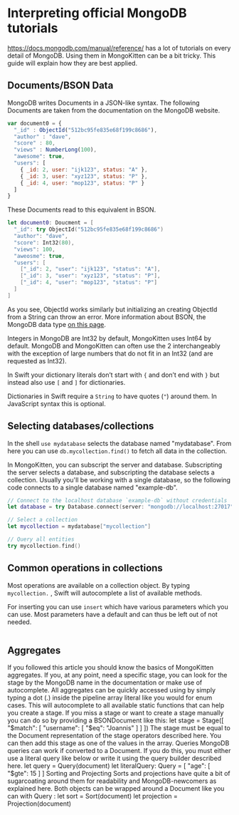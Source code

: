 # Interpreting official MongoDB tutorials

https://docs.mongodb.com/manual/reference/ has a lot of tutorials on every detail of MongoDB.
Using them in MongoKitten can be a bit tricky. This guide will explain how they are best applied.

## Documents/BSON Data

MongoDB writes Documents in a JSON-like syntax. The following Documents are taken from the documentation on the MongoDB website.

```js
var document0 = {
  "_id" : ObjectId("512bc95fe835e68f199c8686"),
  "author" : "dave",
  "score" : 80,
  "views" : NumberLong(100),
  "awesome": true,
  "users": [
    { _id: 2, user: "ijk123", status: "A" },
    { _id: 3, user: "xyz123", status: "P" },
    { _id: 4, user: "mop123", status: "P" }
  ]
}
```

These Documents read to this equivalent in BSON.

```swift
let document0: Doucment = [
  "_id": try ObjectId("512bc95fe835e68f199c8686")
  "author": "dave",
  "score": Int32(80),
  "views": 100,
  "aweosme": true,
  "users": [
    ["_id": 2, "user": "ijk123", "status": "A"],
    ["_id": 3, "user": "xyz123", "status": "P"],
    ["_id": 4, "user": "mop123", "status": "P"]
  ]
]
```

As you see, ObjectId works similarly but initializing an creating ObjectId from a String can throw an error.
More information about BSON, the MongoDB data type [on this page](bson.md).

Integers in MongoDB are Int32 by default, MongoKitten uses Int64 by default.
MongoDB and MongoKitten can often use the 2 interchangeably with the exception of large numbers that do not fit in an Int32 (and are requested as Int32).

In Swift your dictionary literals don’t start with `{` and don’t end with `}` but instead also use `[` and `]` for dictionaries.

Dictionaries in Swift require a `String` to have quotes (`"`) around them. In JavaScript syntax this is optional.

## Selecting databases/collections

In the shell `use mydatabase` selects the database named "mydatabase". From here you can use `db.mycollection.find()` to fetch all data in the collection.

In MongoKitten, you can subscript the server and database.
Subscripting the server selects a database, and subscripting the database selects a collection.
Usually you'll be working with a single database, so the following code connects to a single database named "example-db".

```swift
// Connect to the localhost database `example-db` without credentials
let database = try Database.connect(server: "mongodb://localhost:27017", database: "mongokitten-example-db", worker: eventLoop).await(on: eventLoop)

// Select a collection
let mycollection = mydatabase["mycollection"]

// Query all entities
try mycollection.find()
```

## Common operations in collections

Most operations are available on a collection object.
By typing `mycollection.` , Swift will autocomplete a list of available methods.

For inserting you can use `insert` which have various parameters which you can use.
Most parameters have a default and can thus be left out of not needed.

```swift

```

## Aggregates
If you followed this article you should know the basics of MongoKitten aggregates. If you, at any point, need a specific stage, you can look for the stage by the MongoDB name in the documentation or make use of autocomplete.
All aggregates can be quickly accessed using by simply typing a dot (.) inside the pipeline array literal like you would for enum cases. This will autocomplete to all available static functions that can help you create a stage. If you miss a stage or want to create a stage manually you can do so by providing a BSONDocument like this:
let stage = Stage([
  "$match": [
    "username": [
      "$eq": "Joannis"
    ]
  ]
])
The stage must be equal to the Document representation of the stage operators described here.
You can then add this stage as one of the values in the array.
Queries
MongoDB queries can work if converted to a Document. If you do this, you must either use a literal query like below or write it using the query builder described here.
let query = Query(document)
let literalQuery: Query = [
  "age": [
    "$gte": 15
  ]
]
Sorting and Projecting
Sorts and projections have quite a bit of sugarcoating around them for readability and MongoDB-newcomers as explained here.
Both objects can be wrapped around a Document like you can with Query :
let sort = Sort(document)
let projection = Projection(document)
